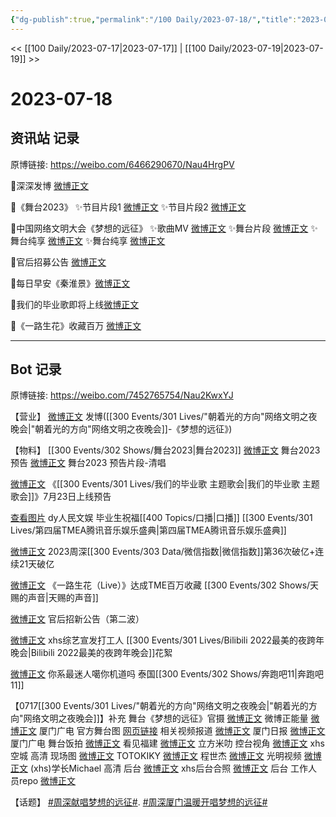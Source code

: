 ```yaml
---
{"dg-publish":true,"permalink":"/100 Daily/2023-07-18/","title":"2023-07-18","created":"2023-07-21T14:53:43.102+08:00","updated":"2023-08-25T12:56:53.482+08:00"}
---
```



<< [[100 Daily/2023-07-17\|2023-07-17]] | [[100 Daily/2023-07-19\|2023-07-19]] >>

# 2023-07-18

## 资讯站 记录

原博链接: https://weibo.com/6466290670/Nau4HrgPV

🌟深深发博 [微博正文](https://weibo.com/6466290670/4924992385715509)

🌟《舞台2023》
✨节目片段1 [微博正文](https://weibo.com/6466290670/4924824433202028)
✨节目片段2 [微博正文](https://weibo.com/6466290670/4924826303599677)

🌟中国网络文明大会《梦想的远征》
✨歌曲MV [微博正文](https://weibo.com/6466290670/4924880249950742)
✨舞台片段 [微博正文](https://weibo.com/6466290670/4924814521538842)
✨舞台纯享 [微博正文](https://weibo.com/6466290670/4924815385037193)
✨舞台纯享 [微博正文](https://weibo.com/6466290670/4924946093180093)

🌟官后招募公告 [微博正文](https://weibo.com/6466290670/4924945698396900)

🌟每日早安《秦淮景》[微博正文](https://weibo.com/6466290670/4924778543058622)

🌟我们的毕业歌即将上线[微博正文](https://weibo.com/6466290670/4924942141624504)

🌟《一路生花》收藏百万 [微博正文](https://weibo.com/6466290670/4924879818463095)

---
## Bot 记录

原博链接: https://weibo.com/7452765754/Nau2KwxYJ

【营业】
[微博正文](https://weibo.com/1736988591/4924989466482240) 发博([[300 Events/301 Lives/"朝着光的方向"网络文明之夜晚会\|"朝着光的方向"网络文明之夜晚会]]-《梦想的远征》)

【物料】
[[300 Events/302 Shows/舞台2023\|舞台2023]]
[微博正文](http://weibo.com/7837775023/NapHXqgMw) 舞台2023 预告
[微博正文](http://weibo.com/1878335471/NapKL81SP) 舞台2023 预告片段-清唱

[微博正文](http://weibo.com/7478855230/NasNA1Ruq) 《[[300 Events/301 Lives/我们的毕业歌 主题歌会\|我们的毕业歌 主题歌会]]》7月23日上线预告

[查看图片](https://wx1.sinaimg.cn/large/6eb293b4gy1hg1g2j4wspj20tt1huti4.jpg) dy人民文娱 毕业生祝福[[400 Topics/口播\|口播]] [[300 Events/301 Lives/第四届TMEA腾讯音乐娱乐盛典\|第四届TMEA腾讯音乐娱乐盛典]]

[微博正文](http://weibo.com/5637413637/NanoYnXKA) 2023周深[[300 Events/303 Data/微信指数\|微信指数]]第36次破亿+连续21天破亿

[微博正文](http://weibo.com/6355984955/NaqvgkrMj) 《一路生花（Live）》达成TME百万收藏 [[300 Events/302 Shows/天赐的声音\|天赐的声音]]

[微博正文](http://weibo.com/5248300719/NasTRpT5D) 官后招新公告（第二波）

[微博正文](http://weibo.com/7495641082/NarSgDDe9) xhs综艺宣发打工人 [[300 Events/301 Lives/Bilibili 2022最美的夜跨年晚会\|Bilibili 2022最美的夜跨年晚会]]花絮

[微博正文](http://weibo.com/7724525486/NatrcDiro) 你系最迷人噶你机道吗 泰国[[300 Events/302 Shows/奔跑吧11\|奔跑吧11]]

【0717[[300 Events/301 Lives/"朝着光的方向"网络文明之夜晚会\|"朝着光的方向"网络文明之夜晚会]]】补充
舞台《梦想的远征》官摄
[微博正文](http://weibo.com/6778874527/NasUAkNY0) 微博正能量
[微博正文](http://weibo.com/5395667635/NaptW3XVC) 厦门广电
官方舞台图
[网页链接](https://weibo.cn/sinaurl?u=https%3A%2F%2Flive.photoplus.cn%2Flive%2F735566%3FaccessFrom%3Dqrcode%26userType%3Dnull%26state%3DSTATE%23%2Flive)
相关视频报道
[微博正文](http://weibo.com/1765891182/NarM9f74d) 厦门日报
[微博正文](http://weibo.com/5395667635/NapTzx42g) 厦门广电
舞台饭拍
[微博正文](https://weibo.com/5906618394/NanyVl0VB) 看见福建
[微博正文](http://weibo.com/2087211623/NaqcBr5RS) 立方米叻 控台视角
[微博正文](https://weibo.com/6048634807/NatdapXUD) xhs空城 高清
现场图
[微博正文](http://weibo.com/5835625338/NakZxt8Gt) TOTOKIKY
[微博正文](http://weibo.com/3772832914/NaoYH97d4) 程世杰
[微博正文](http://weibo.com/6003637368/NaqablEGY) 光明视频
[微博正文](http://weibo.com/3199780861/NarfFvCwL) (xhs)学长Michael 高清
后台
[微博正文](http://weibo.com/5122158435/NaotcfLSf) xhs后台合照
[微博正文](http://weibo.com/5122158435/NaqIpwNb3) 后台
工作人员repo
[微博正文](http://weibo.com/2645753453/Natr2l92J)

【话题】
[#周深献唱梦想的远征#](https://s.weibo.com/weibo?q=%23%E5%91%A8%E6%B7%B1%E7%8C%AE%E5%94%B1%E6%A2%A6%E6%83%B3%E7%9A%84%E8%BF%9C%E5%BE%81%23).
[#周深厦门温暖开唱梦想的远征#](https://s.weibo.com/weibo?q=%23%E5%91%A8%E6%B7%B1%E5%8E%A6%E9%97%A8%E6%B8%A9%E6%9A%96%E5%BC%80%E5%94%B1%E6%A2%A6%E6%83%B3%E7%9A%84%E8%BF%9C%E5%BE%81%23)
